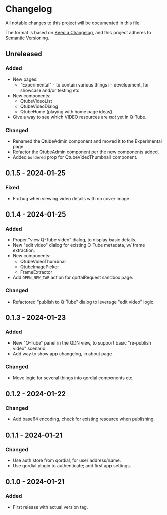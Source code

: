 # Changelog

All notable changes to this project will be documented in this file.

The format is based on [Keep a Changelog](https://keepachangelog.com/en/1.1.0/),
and this project adheres to [Semantic Versioning](https://semver.org/spec/v2.0.0.html).

## Unreleased

### Added

- New pages:
  - "Experimental" - to contain various things in development, for
    showcase and/or testing etc.
- New components:
  - QtubeVideoList
  - QtubeVideoDialog
  - QtubeHome (playing with home page ideas)
- Give a way to see which VIDEO resources are *not* yet in Q-Tube.

### Changed

- Renamed the QtubeAdmin component and moved it to the Experimental page.
- Refactor the QtubeAdmin component per the new components added.
- Added `bordered` prop for QtubeVideoThumbnail component.

## 0.1.5 - 2024-01-25

### Fixed

- Fix bug when viewing video details with no cover image.

## 0.1.4 - 2024-01-25

### Added

- Proper "view Q-Tube video" dialog, to display basic details.
- New "edit video" dialog for existing Q-Tube metadata, w/ frame extraction.
- New components:
  - QtubeVideoThumbnail
  - QtubeImagePicker
  - FrameExtractor
- Add `OPEN_NEW_TAB` action for qortalRequest sandbox page.

### Changed

- Refactored "publish to Q-Tube" dialog to leverage "edit video" logic.

## 0.1.3 - 2024-01-23

### Added

- New "Q-Tube" panel in the QDN view, to support basic "re-publish video" scenario.
- Add way to show app changelog, in about page.

### Changed

- Move logic for several things into qordial components etc.

## 0.1.2 - 2024-01-22

### Changed

- Add base64 encoding, check for existing resource when publishing.

## 0.1.1 - 2024-01-21

### Changed

- Use auth store from qordial, for user address/name.
- Use qordial plugin to authenticate; add first app settings.

## 0.1.0 - 2024-01-21

### Added

- First release with actual version tag.
